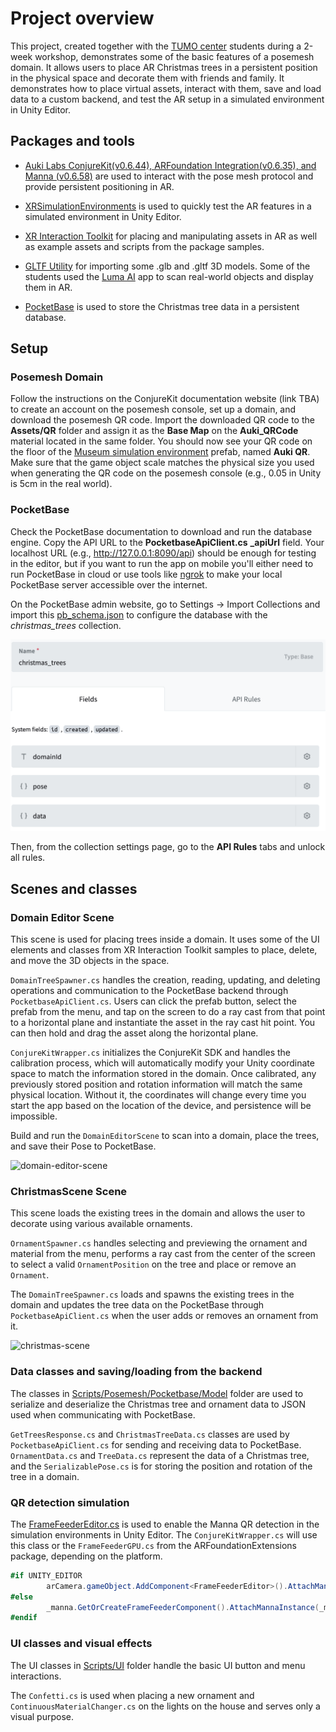 # Project overview

This project, created together with the [TUMO center](https://tumo.org/) students during a 2-week workshop, demonstrates some of the basic features of a posemesh domain. It allows users to place AR Christmas trees in a persistent position in the physical space and decorate them with friends and family. It demonstrates how to place virtual assets, interact with them, save and load data to a custom backend, and test the AR setup in a simulated environment in Unity Editor.

## Packages and tools

- [Auki Labs ConjureKit(v0.6.44), ARFoundation Integration(v0.6.35), and Manna (v0.6.58)](https://conjurekit.dev) are used to interact with the pose mesh protocol and provide persistent positioning in AR.

- [XRSimulationEnvironments](https://docs.unity3d.com/Packages/com.unity.xr.arfoundation@5.1/manual/xr-simulation/simulation-overview.html) is used to quickly test the AR features in a simulated environment in Unity Editor.

- [XR Interaction Toolkit](https://docs.unity3d.com/Packages/com.unity.xr.interaction.toolkit@2.5/manual/index.html) for placing and manipulating assets in AR as well as example assets and scripts from the package samples.

- [GLTF Utility](https://github.com/siccity/gltfutility.git) for importing some .glb and .gltf 3D models. Some of the students used the [Luma AI](https://lumalabs.ai/) app to scan real-world objects and display them in AR.

- [PocketBase](https://pocketbase.io/) is used to store the Christmas tree data in a persistent database.

## Setup

### Posemesh Domain

Follow the instructions on the ConjureKit documentation website (link TBA) to create an account on the posemesh console, set up a domain, and download the posemesh QR code.
Import the downloaded QR code to the **Assets/QR** folder and assign it as the **Base Map** on the **Auki_QRCode** material located in the same folder. You should now see your QR code on the floor of the [Museum simulation environment](./Assets/UnityXRContent/ARFoundation/SimulationEnvironments/Museum/Museum_69ftx48ft) prefab, named **Auki QR**. Make sure that the game object scale matches the physical size you used when generating the QR code on the posemesh console (e.g., 0.05 in Unity is 5cm in the real world).

### PocketBase

Check the PocketBase documentation to download and run the database engine.
Copy the API URL to the **PocketbaseApiClient.cs** **_apiUrl** field. Your localhost URL (e.g., http://127.0.0.1:8090/api) should be enough for testing in the editor, but if you want to run the app on mobile you'll either need to run PocketBase in cloud or use tools like [ngrok](https://ngrok.com/use-cases/ingress-for-dev-test-environments) to make your local PocketBase server accessible over the internet.

On the PocketBase admin website, go to Settings -> Import Collections and import this [pb_schema.json](./ReadmeAssets/pb_schema.json) to configure the database with the *christmas_trees* collection.

![pocketbase](./ReadmeAssets/pocketbase.png)

Then, from the collection settings page, go to the **API Rules** tabs and unlock all rules.

## Scenes and classes

### Domain Editor Scene

This scene is used for placing trees inside a domain. It uses some of the UI elements and classes from XR Interaction Toolkit samples to place, delete, and move the 3D objects in the space.

`DomainTreeSpawner.cs` handles the creation, reading, updating, and deleting operations and communication to the PocketBase backend through `PocketbaseApiClient.cs`. Users can click the prefab button, select the prefab from the menu, and tap on the screen to do a ray cast from that point to a horizontal plane and instantiate the asset in the ray cast hit point. You can then hold and drag the asset along the horizontal plane.

`ConjureKitWrapper.cs` initializes the ConjureKit SDK and handles the calibration process, which will automatically modify your Unity coordinate space to match the information stored in the domain. Once calibrated, any previously stored position and rotation information will match the same physical location. Without it, the coordinates will change every time you start the app based on the location of the device, and persistence will be impossible.

Build and run the `DomainEditorScene` to scan into a domain, place the trees, and save their Pose to PocketBase.

![domain-editor-scene](./ReadmeAssets/domain-editor-scene-demo.gif)

### ChristmasScene Scene

This scene loads the existing trees in the domain and allows the user to decorate using various available ornaments.

`OrnamentSpawner.cs` handles selecting and previewing the ornament and material from the menu, performs a ray cast from the center of the screen to select a valid `OrnamentPosition` on the tree and place or remove an `Ornament`.

The `DomainTreeSpawner.cs` loads and spawns the existing trees in the domain and updates the tree data on the PocketBase through `PocketbaseApiClient.cs` when the user adds or removes an ornament from it.

![christmas-scene](./ReadmeAssets/christmas-scene-demo.gif)

### Data classes and saving/loading from the backend

The classes in [Scripts/Posemesh/Pocketbase/Model](Assets/Scripts/Posemesh/Pocketbase/Model) folder are used to serialize and deserialize the Christmas tree and ornament data to JSON used when communicating with PocketBase.

`GetTreesResponse.cs` and `ChristmasTreeData.cs` classes are used by `PocketbaseApiClient.cs` for sending and receiving data to PocketBase. `OrnamentData.cs` and `TreeData.cs` represent the data of a Christmas tree, and the `SerializablePose.cs` is for storing the position and rotation of the tree in a domain.

### QR detection simulation

The [FrameFeederEditor.cs](Assets/Scripts/Posemesh/FrameFeederEditor.cs) is used to enable the Manna QR detection in the simulation environments in Unity Editor.
The `ConjureKitWrapper.cs` will use this class or the `FrameFeederGPU.cs` from the ARFoundationExtensions package, depending on the platform.

```csharp
#if UNITY_EDITOR
        arCamera.gameObject.AddComponent<FrameFeederEditor>().AttachMannaInstance(_manna);
#else
        _manna.GetOrCreateFrameFeederComponent().AttachMannaInstance(_manna);
#endif
```

### UI classes and visual effects

The UI classes in [Scripts/UI](Assets/Scripts/UI) folder handle the basic UI button and menu interactions. 

The `Confetti.cs` is used when placing a new ornament and `ContinuousMaterialChanger.cs` on the lights on the house and serves only a visual purpose.